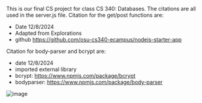 This is our final CS project for class CS 340: Databases. The citations are all used in the server.js file. 
Citation for the get/post functions are: 
- Date 12/8/2024
- Adapted from Explorations
- github https://github.com/osu-cs340-ecampus/nodejs-starter-app

Citation for body-parser and bcrypt are:
- date 12/8/2024
- imported external library
- bcrypt: https://www.npmjs.com/package/bcrypt
- bodyparser: https://www.npmjs.com/package/body-parser

![image](https://github.com/user-attachments/assets/2ddcc51b-524e-4b1c-8d9f-20f44df3f704)
